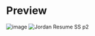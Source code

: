 # Preview
![image](https://github.com/user-attachments/assets/645ad03a-b71a-4a88-8714-3bd9ab399c31)
![Jordan Resume SS p2](https://github.com/user-attachments/assets/ccf3fffd-93c7-4ebd-be07-5ead589eefe9)
